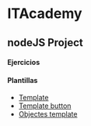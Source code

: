 # ITAcademy

## nodeJS Project

#### Ejercicios


#### Plantillas

+ [Template](templates/template.js)
+ [Template button](templates/butttontemplate.js)
+ [Objectes template](templates/objectes.js)


